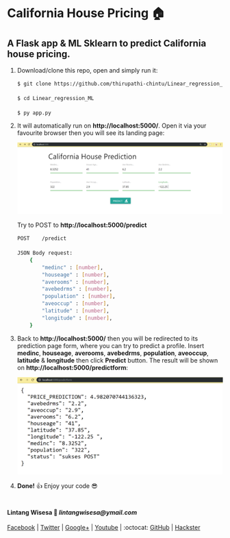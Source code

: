 # California House Pricing 🏠

## A Flask app & ML Sklearn to predict California house pricing.

1. Download/clone this repo, open and simply run it:

    ```bash
    $ git clone https://github.com/thirupathi-chintu/Linear_regression_ML.git
    
    $ cd Linear_regression_ML

    $ py app.py
    ```

2. It will automatically run on __http://localhost:5000/__. Open it via your favourite browser then you will see its landing page:

    ![home](./screenshot/zhome.png)

    Try to POST to __http://localhost:5000/predict__

    ```bash
    POST    /predict
    
    JSON Body request: 
        {
            "medinc" : [number],
            "houseage" : [number],
            "averooms" : [number],
            "avebedrms" : [number],
            "population" : [number],
            "aveoccup" : [number],
            "latitude" : [number],
            "longitude" : [number],
        }
    ```

3. Back to __http://localhost:5000/__ then you will be redirected to its prediction page form, where you can try to predict a profile. Insert __medinc__, __houseage__, __averooms__, __avebedrms__, __population__, __aveoccup__, __latitude__ & __longitude__ then click __Predict__ button. The result will be shown on __http://localhost:5000/predictform__:

    ![result](./screenshot/zresult.png)

4. __Done!__ 👍 Enjoy your code 😎

#

#### Lintang Wisesa :love_letter: _lintangwisesa@ymail.com_

[Facebook](https://www.facebook.com/lintangbagus) | 
[Twitter](https://twitter.com/Lintang_Wisesa) |
[Google+](https://plus.google.com/u/0/+LintangWisesa1) |
[Youtube](https://www.youtube.com/user/lintangbagus) | 
:octocat: [GitHub](https://github.com/LintangWisesa) |
[Hackster](https://www.hackster.io/lintangwisesa)